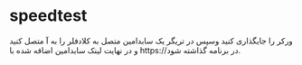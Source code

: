 # speedtest
ورکر را جایگذاری کنید وسپس در تریگر یک سابدامین متصل به کلادفلر را به آ متصل کنید و در نهایت لینک سابدامین اضافه شده  با https://در برنامه گذاشته شود.
